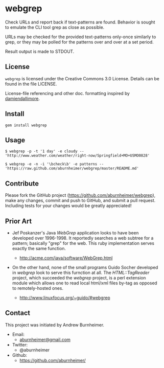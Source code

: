 webgrep
=======

Check URLs and report back if text-patterns are found.  Behavior is
sought to emulate the CLI tool grep as close as possible.

URLs may be checked for the provided text-patterns only-once similarly
to grep, or they may be polled for the patterns over and over at a set
period.

Result output is made to STDOUT.
                                                                         
License
-------

`webgrep` is licensed under the Creative Commons 3.0 License.  Details
can be found in the file LICENSE.

License-file referencing and other doc. formatting inspired by
[damiendallimore](https://github.com/damiendallimore "damiendallimore on GitHub").

Install
-------

    gem install webgrep

Usage
-----
```shell
$ webgrep -p -t '1 day' -e cloudy -- 'http://www.weather.com/weather/right-now/Springfield+MO+USMO0828'

$ webgrep -e -n -i '\bcheck\b' -e patterns -- 'https://raw.github.com/aburnheimer/webgrep/master/README.md'
```

Contribute
----------

Please fork the GitHub project (https://github.com/aburnheimer/webgrep),
make any changes, commit and push to GitHub, and submit a pull request.
Including tests for your changes would be greatly appreciated!

Prior Art
---------

* Jef Poskanzer's Java _WebGrep_ application looks to have been developed
  over 1996-1998. It reportedly searches a web subtree for a pattern;
  basically "grep" for the web.  This ruby implementation serves exactly
  the same function.
  * http://acme.com/java/software/WebGrep.html

* On the other hand, none of the small programs Guido Socher developed
  in _webgrep_ look to serve this furnction at all.  The
  _HTML::TagReader_ project, which succeeded the _webgrep_ project, is a
  perl extension module which allows one to read local html/xml files
  by-tag as opposed to remotely-hosted ones.
  * http://www.linuxfocus.org/~guido/#webgrep

Contact
-------

This project was initiated by Andrew Burnheimer.

* Email:
  * aburnheimer@gmail.com
* Twitter:
  * @aburnheimer
* Github:
  * https://github.com/aburnheimer/
